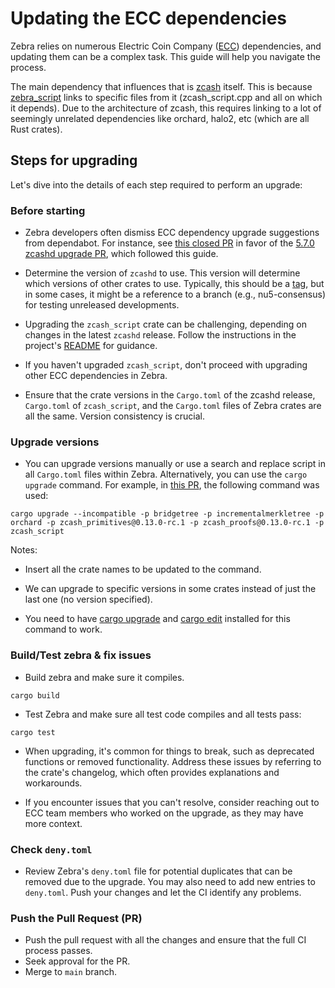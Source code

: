 # Updating the ECC dependencies

Zebra relies on numerous Electric Coin Company ([ECC](https://electriccoin.co/)) dependencies, and updating them can be a complex task. This guide will help you navigate the process.


The main dependency that influences that is [zcash](https://github.com/zcash/zcash) itself. This is because [zebra_script](https://github.com/ZcashFoundation/zcash_script) links to specific files from it (zcash_script.cpp and all on which it depends). Due to the architecture of zcash, this requires linking to a lot of seemingly unrelated dependencies like orchard, halo2, etc (which are all Rust crates).

## Steps for upgrading

Let's dive into the details of each step required to perform an upgrade:

### Before starting

- Zebra developers often dismiss ECC dependency upgrade suggestions from dependabot. For instance, see [this closed PR](https://github.com/ZcashFoundation/zebra/pull/7745) in favor of the [5.7.0 zcashd upgrade PR](https://github.com/ZcashFoundation/zebra/pull/7784), which followed this guide.

- Determine the version of `zcashd` to use. This version will determine which versions of other crates to use. Typically, this should be a [tag](https://github.com/zcash/zcash/tags), but in some cases, it might be a reference to a branch (e.g., nu5-consensus) for testing unreleased developments.

- Upgrading the `zcash_script` crate can be challenging, depending on changes in the latest `zcashd` release. Follow the instructions in the project's [README](https://github.com/ZcashFoundation/zcash_script/blob/master/README.md) for guidance.

- If you haven't upgraded `zcash_script`, don't proceed with upgrading other ECC dependencies in Zebra.

- Ensure that the crate versions in the `Cargo.toml` of the zcashd release, `Cargo.toml` of `zcash_script`, and the `Cargo.toml` files of Zebra crates are all the same. Version consistency is crucial.

### Upgrade versions

- You can upgrade versions manually or use a search and replace script in all `Cargo.toml` files within Zebra. Alternatively, you can use the `cargo upgrade` command. For example, in [this PR](https://github.com/ZcashFoundation/zebra/pull/7784), the following command was used:

```
cargo upgrade --incompatible -p bridgetree -p incrementalmerkletree -p orchard -p zcash_primitives@0.13.0-rc.1 -p zcash_proofs@0.13.0-rc.1 -p zcash_script
```

Notes:

- Insert all the crate names to be updated to the command.

- We can upgrade to specific versions in some crates instead of just the last one (no version specified). 

- You need to have [cargo upgrade](https://crates.io/crates/cargo-upgrades) and [cargo edit](https://crates.io/crates/cargo-edit) installed for this command to work.

### Build/Test zebra & fix issues

- Build zebra and make sure it compiles.

```
cargo build
```

- Test Zebra and make sure all test code compiles and all tests pass:

```
cargo test
```

- When upgrading, it's common for things to break, such as deprecated functions or removed functionality. Address these issues by referring to the crate's changelog, which often provides explanations and workarounds.

- If you encounter issues that you can't resolve, consider reaching out to ECC team members who worked on the upgrade, as they may have more context.

### Check `deny.toml`

- Review Zebra's `deny.toml` file for potential duplicates that can be removed due to the upgrade. You may also need to add new entries to `deny.toml`. Push your changes and let the CI identify any problems.

### Push the Pull Request (PR)

- Push the pull request with all the changes and ensure that the full CI process passes. 
- Seek approval for the PR.
- Merge to `main` branch.
